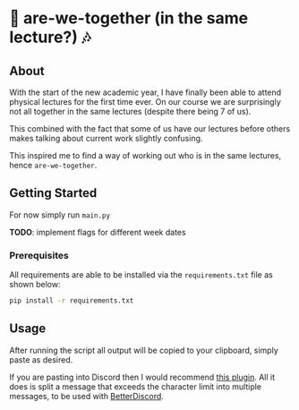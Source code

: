 # 📅 are-we-together (in the same lecture?) 🎶


## About <a name = "about"></a>

With the start of the new academic year, I have finally been able to attend physical lectures for the first time ever. On our course we are surprisingly not all together in the same lectures (despite there being 7 of us). 

This combined with the fact that some of us have our lectures before others makes talking about current work slightly confusing. 

This inspired me to find a way of working out who is in the same lectures, hence `are-we-together`.

## Getting Started <a name = "getting_started"></a>

For now simply run `main.py`

**TODO**: implement flags for different week dates
### Prerequisites

All requirements are able to be installed via the `requirements.txt` file as shown below:
```bash
pip install -r requirements.txt
```
## Usage <a name = "usage"></a>

After running the script all output will be copied to your clipboard, simply paste as desired. 

If you are pasting into Discord then I would recommend [this plugin](https://betterdiscord.app/plugin/SplitLargeMessages). 
All it does is split a message that exceeds the character limit into multiple messages, to be used with [BetterDiscord](https://betterdiscord.app).